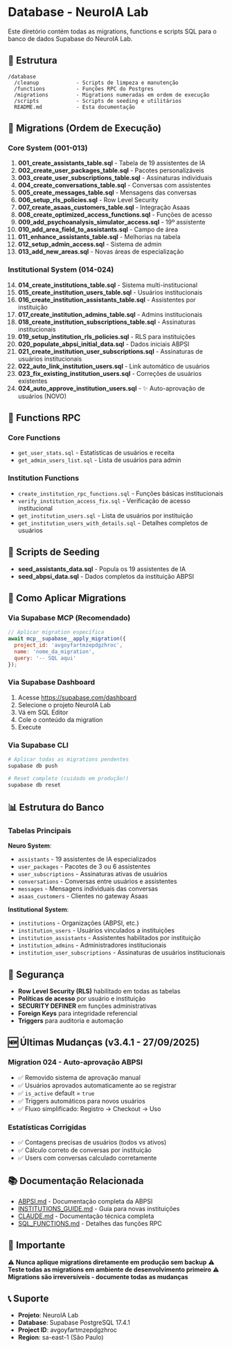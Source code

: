 # Database - NeuroIA Lab

Este diretório contém todas as migrations, functions e scripts SQL para o banco de dados Supabase do NeuroIA Lab.

## 📁 Estrutura

```
/database
  /cleanup            - Scripts de limpeza e manutenção
  /functions          - Funções RPC do Postgres
  /migrations         - Migrations numeradas em ordem de execução
  /scripts            - Scripts de seeding e utilitários
  README.md           - Esta documentação
```

## 🚀 Migrations (Ordem de Execução)

### Core System (001-013)
1. **001_create_assistants_table.sql** - Tabela de 19 assistentes de IA
2. **002_create_user_packages_table.sql** - Pacotes personalizáveis
3. **003_create_user_subscriptions_table.sql** - Assinaturas individuais
4. **004_create_conversations_table.sql** - Conversas com assistentes
5. **005_create_messages_table.sql** - Mensagens das conversas
6. **006_setup_rls_policies.sql** - Row Level Security
7. **007_create_asaas_customers_table.sql** - Integração Asaas
8. **008_create_optimized_access_functions.sql** - Funções de acesso
9. **009_add_psychoanalysis_simulator_access.sql** - 19º assistente
10. **010_add_area_field_to_assistants.sql** - Campo de área
11. **011_enhance_assistants_table.sql** - Melhorias na tabela
12. **012_setup_admin_access.sql** - Sistema de admin
13. **013_add_new_areas.sql** - Novas áreas de especialização

### Institutional System (014-024)
14. **014_create_institutions_table.sql** - Sistema multi-institucional
15. **015_create_institution_users_table.sql** - Usuários institucionais
16. **016_create_institution_assistants_table.sql** - Assistentes por instituição
17. **017_create_institution_admins_table.sql** - Admins institucionais
18. **018_create_institution_subscriptions_table.sql** - Assinaturas institucionais
19. **019_setup_institution_rls_policies.sql** - RLS para instituições
20. **020_populate_abpsi_initial_data.sql** - Dados iniciais ABPSI
21. **021_create_institution_user_subscriptions.sql** - Assinaturas de usuários institucionais
22. **022_auto_link_institution_users.sql** - Link automático de usuários
23. **023_fix_existing_institution_users.sql** - Correções de usuários existentes
24. **024_auto_approve_institution_users.sql** - ✨ Auto-aprovação de usuários (NOVO)

## 📝 Functions RPC

### Core Functions
- `get_user_stats.sql` - Estatísticas de usuários e receita
- `get_admin_users_list.sql` - Lista de usuários para admin

### Institution Functions
- `create_institution_rpc_functions.sql` - Funções básicas institucionais
- `verify_institution_access_fix.sql` - Verificação de acesso institucional
- `get_institution_users.sql` - Lista de usuários por instituição
- `get_institution_users_with_details.sql` - Detalhes completos de usuários

## 🌱 Scripts de Seeding

- **seed_assistants_data.sql** - Popula os 19 assistentes de IA
- **seed_abpsi_data.sql** - Dados completos da instituição ABPSI

## 🔧 Como Aplicar Migrations

### Via Supabase MCP (Recomendado)
```javascript
// Aplicar migration específica
await mcp__supabase__apply_migration({
  project_id: 'avgoyfartmzepdgzhroc',
  name: 'nome_da_migration',
  query: '-- SQL aqui'
});
```

### Via Supabase Dashboard
1. Acesse https://supabase.com/dashboard
2. Selecione o projeto NeuroIA Lab
3. Vá em SQL Editor
4. Cole o conteúdo da migration
5. Execute

### Via Supabase CLI
```bash
# Aplicar todas as migrations pendentes
supabase db push

# Reset completo (cuidado em produção!)
supabase db reset
```

## 📊 Estrutura do Banco

### Tabelas Principais

**Neuro System**:
- `assistants` - 19 assistentes de IA especializados
- `user_packages` - Pacotes de 3 ou 6 assistentes
- `user_subscriptions` - Assinaturas ativas de usuários
- `conversations` - Conversas entre usuários e assistentes
- `messages` - Mensagens individuais das conversas
- `asaas_customers` - Clientes no gateway Asaas

**Institutional System**:
- `institutions` - Organizações (ABPSI, etc.)
- `institution_users` - Usuários vinculados a instituições
- `institution_assistants` - Assistentes habilitados por instituição
- `institution_admins` - Administradores institucionais
- `institution_user_subscriptions` - Assinaturas de usuários institucionais

## 🔐 Segurança

- **Row Level Security (RLS)** habilitado em todas as tabelas
- **Políticas de acesso** por usuário e instituição
- **SECURITY DEFINER** em funções administrativas
- **Foreign Keys** para integridade referencial
- **Triggers** para auditoria e automação

## 🆕 Últimas Mudanças (v3.4.1 - 27/09/2025)

### Migration 024 - Auto-aprovação ABPSI
- ✅ Removido sistema de aprovação manual
- ✅ Usuários aprovados automaticamente ao se registrar
- ✅ `is_active` default = `true`
- ✅ Triggers automáticos para novos usuários
- ✅ Fluxo simplificado: Registro → Checkout → Uso

### Estatísticas Corrigidas
- ✅ Contagens precisas de usuários (todos vs ativos)
- ✅ Cálculo correto de conversas por instituição
- ✅ Users com conversas calculado corretamente

## 📚 Documentação Relacionada

- [ABPSI.md](../docs/ABPSI.md) - Documentação completa da ABPSI
- [INSTITUTIONS_GUIDE.md](../docs/INSTITUTIONS_GUIDE.md) - Guia para novas instituições
- [CLAUDE.md](../docs/CLAUDE.md) - Documentação técnica completa
- [SQL_FUNCTIONS.md](../docs/database/SQL_FUNCTIONS.md) - Detalhes das funções RPC

## 🚨 Importante

⚠️ **Nunca aplique migrations diretamente em produção sem backup**
⚠️ **Teste todas as migrations em ambiente de desenvolvimento primeiro**
⚠️ **Migrations são irreversíveis - documente todas as mudanças**

## 📞 Suporte

- **Projeto**: NeuroIA Lab
- **Database**: Supabase PostgreSQL 17.4.1
- **Project ID**: avgoyfartmzepdgzhroc
- **Region**: sa-east-1 (São Paulo)